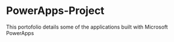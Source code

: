 # PowerApps-Project
This portofolio details some of the applications built with Microsoft PowerApps
